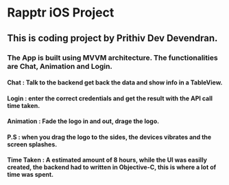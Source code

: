 # Rapptr iOS Project
## This is coding project by Prithiv Dev Devendran.

### The App is built using MVVM architecture. The functionalities are Chat, Animation and Login. 
#### Chat : Talk to the backend get back the data and show info in a TableView.
#### Login : enter the correct credentials and get the result with the API call time taken.
#### Animation : Fade the logo in and out, drage the logo. 

#### P.S : when you drag the logo to the sides, the devices vibrates and the screen splashes.

#### Time Taken : A estimated amount of 8 hours, while the UI was easilly created, the backend had to written in Objective-C, this is where a lot of time was spent. 
